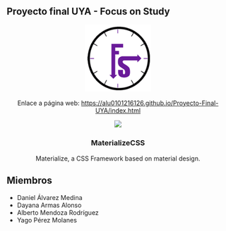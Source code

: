 ## Proyecto final UYA - Focus on Study</h1>

<p align="center">
  <a href="https://alu0101216126.github.io/Proyecto-Final-UYA/index.html">
    <img src="images/logo.png" width="150" style="max-width:100%;">
  </a>
</p>

<p align="center">
  Enlace a página web: <a href="https://alu0101216126.github.io/Proyecto-Final-UYA/index.html">https://alu0101216126.github.io/Proyecto-Final-UYA/index.html</a>
</p>

<p align="center">
  <a href="http://materializecss.com/">
    <img src="http://materializecss.com/res/materialize.svg" style="max-width:100%;">
  </a>
</p>

<h3 align="center">MaterializeCSS</h3>
<p align="center">
  Materialize, a CSS Framework based on material design.
</p>

## Miembros

<ul>
  <li>Daniel Álvarez Medina</li>
  <li>Dayana Armas Alonso</li>
  <li>Alberto Mendoza Rodríguez</li>
  <li>Yago Pérez Molanes</li>
</ul>
